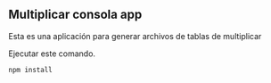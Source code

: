

## Multiplicar consola app

Esta es una aplicación para generar archivos de tablas de multiplicar 

Ejecutar este comando.

````
npm install 
````